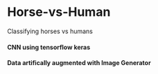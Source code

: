 # Horse-vs-Human
Classifying horses vs humans

#### CNN using tensorflow keras
#### Data artifically augmented with Image Generator
